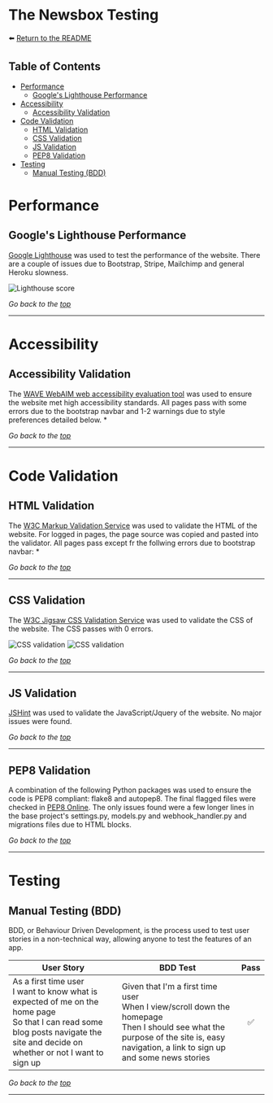 # The Newsbox Testing

:arrow_left: [Return to the README](README.md)

## Table of Contents
- [Performance](#performance)
  - [Google's Lighthouse Performance](#googles-lighthouse-performance)
- [Accessibility](#accessibility)
  - [Accessibility Validation](#accessibility-validation)
- [Code Validation](#code-validation)
  - [HTML Validation](#html-validation)
  - [CSS Validation](#css-validation)
  - [JS Validation](#js-validation)
  - [PEP8 Validation](#pep8-validation)
- [Testing](#testing)
  - [Manual Testing (BDD)](#manual-testing-bdd)

# Performance

## Google's Lighthouse Performance

[Google Lighthouse](https://developers.google.com/web/tools/lighthouse) was used to test the performance of the website. There are a couple of issues due to Bootstrap, Stripe, Mailchimp and general Heroku slowness.

![Lighthouse score](/media/)

*Go back to the [top](#table-of-contents)*

---

# Accessibility

## Accessibility Validation

The [WAVE WebAIM web accessibility evaluation tool](https://wave.webaim.org/) was used to ensure the website met high accessibility standards. All pages pass with some errors due to the bootstrap navbar and 1-2 warnings due to style preferences detailed below.
* 


*Go back to the [top](#table-of-contents)*

---

# Code Validation

## HTML Validation

The [W3C Markup Validation Service](https://validator.w3.org/) was used to validate the HTML of the website. For logged in pages, the page source was copied and pasted into the validator. All pages pass except fr the follwing errors due to bootstrap navbar: 
* 

*Go back to the [top](#table-of-contents)*

---

## CSS Validation

The [W3C Jigsaw CSS Validation Service](https://jigsaw.w3.org/css-validator/) was used to validate the CSS of the website. The CSS passes with 0 errors.

![CSS validation](/media/)
![CSS validation](/media/)

*Go back to the [top](#table-of-contents)*

---

## JS Validation

[JSHint](https://jshint.com/) was used to validate the JavaScript/Jquery of the website. No major issues were found.


*Go back to the [top](#table-of-contents)*

---

## PEP8 Validation

A combination of the following Python packages was used to ensure the code is PEP8 compliant: flake8 and autopep8. The final flagged files were checked in [PEP8 Online](http://pep8online.com). The only issues found were a few longer lines in the base project's settings.py, models.py and webhook_handler.py and migrations files due to HTML blocks.

*Go back to the [top](#table-of-contents)*

---

# Testing

## Manual Testing (BDD)

BDD, or Behaviour Driven Development, is the process used to test user stories in a non-technical way, allowing anyone to test the features of an app.

User Story | BDD Test | Pass
--- | --- | :---:
As a first time user<br>I want to know what is expected of me on the home page<br>So that I can read some blog posts navigate the site and decide on whether or not I want to sign up | Given that I'm a first time user<br>When I view/scroll down the homepage<br>Then I should see what the purpose of the site is, easy navigation, a link to sign up and some news stories | :white_check_mark:



*Go back to the [top](#table-of-contents)*

---